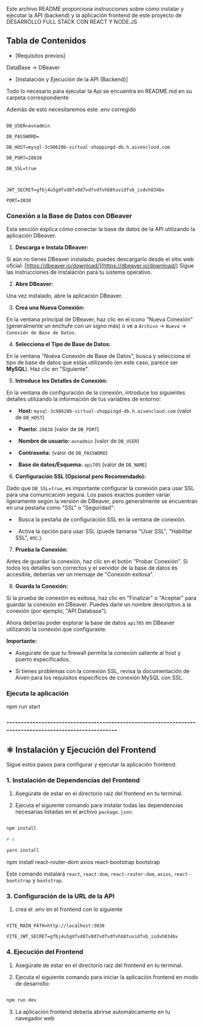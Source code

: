 Este archivo README proporciona instrucciones sobre cómo instalar y ejecutar la API (backend) y la aplicación frontend de este proyecto de DESARROLLO FULL STACK CON REACT Y NODE.JS

## Tabla de Contenidos

- [Requisitos previos]

DataBase -> DBeaver

- [Instalación y Ejecución de la API (Backend)]

Todo lo necesario para ejecutar la Api se encuentra en README.md en su carpeta correspondiente

Además de esto necesitaremos este .env corregido

```DB_NAME=api705

DB_USER=avnadmin

DB_PASSWORD=

DB_HOST=mysql-3c98620b-virtual-shoppingd-db.h.aivencloud.com

DB_PORT=28838

DB_SSL=true



JWT_SECRET=gfbj4u5gdfvd87v8d7vdfvdfvhb8tuvidfvb_isdvh834bv

PORT=3030

```

### Conexión a la Base de Datos con DBeaver

Esta sección explica cómo conectar la base de datos de la API utilizando la aplicación DBeaver.

1.  **Descarga e Instala DBeaver:**

Si aún no tienes DBeaver instalado, puedes descargarlo desde el sitio web oficial: [https://dbeaver.io/download/](https://dbeaver.io/download/) Sigue las instrucciones de instalación para tu sistema operativo.

2.  **Abre DBeaver:**

Una vez instalado, abre la aplicación DBeaver.

3.  **Crea una Nueva Conexión:**

En la ventana principal de DBeaver, haz clic en el icono "Nueva Conexión" (generalmente un enchufe con un signo más) o ve a `Archivo` -> `Nueva` -> `Conexión de Base de Datos`.

4.  **Selecciona el Tipo de Base de Datos:**

En la ventana "Nueva Conexión de Base de Datos", busca y selecciona el tipo de base de datos que estás utilizando (en este caso, parece ser **MySQL**). Haz clic en "Siguiente".

5.  **Introduce los Detalles de Conexión:**

En la ventana de configuración de la conexión, introduce los siguientes detalles utilizando la información de tus variables de entorno:

-   **Host:** `mysql-3c98620b-virtual-shoppingd-db.h.aivencloud.com` (valor de `DB_HOST`)

-   **Puerto:** `28838` (valor de `DB_PORT`)

-   **Nombre de usuario:** `avnadmin` (valor de `DB_USER`)

-   **Contraseña:**  (valor de `DB_PASSWORD`)

-   **Base de datos/Esquema:** `api705` (valor de `DB_NAME`)

6.  **Configuración SSL (Opcional pero Recomendado):**

Dado que `DB_SSL=true`, es importante configurar la conexión para usar SSL para una comunicación segura. Los pasos exactos pueden variar ligeramente según la versión de DBeaver, pero generalmente se encuentran en una pestaña como "SSL" o "Seguridad":

-   Busca la pestaña de configuración SSL en la ventana de conexión.

-   Activa la opción para usar SSL (puede llamarse "Usar SSL", "Habilitar SSL", etc.).

7.  **Prueba la Conexión:**

Antes de guardar la conexión, haz clic en el botón "Probar Conexión". Si todos los detalles son correctos y el servidor de la base de datos es accesible, deberías ver un mensaje de "Conexión exitosa".

8.  **Guarda la Conexión:**

Si la prueba de conexión es exitosa, haz clic en "Finalizar" o "Aceptar" para guardar la conexión en DBeaver. Puedes darle un nombre descriptivo a la conexión (por ejemplo, "API Database").

Ahora deberías poder explorar la base de datos `api705` en DBeaver utilizando la conexión que configuraste.

**Importante:**

- Asegúrate de que tu firewall permita la conexión saliente al host y puerto especificados.

- Si tienes problemas con la conexión SSL, revisa la documentación de Aiven para los requisitos específicos de conexión MySQL con SSL.

### Ejecuta la aplicación

npm run start

### -------------------------------------------------------------------------------------------------------

## ⚛️ Instalación y Ejecución del Frontend

Sigue estos pasos para configurar y ejecutar la aplicación frontend:

### 1. **Instalación de Dependencias del Frontend**

1.  Asegúrate de estar en el directorio raíz del frontend en tu terminal.

2.  Ejecuta el siguiente comando para instalar todas las dependencias necesarias listadas en el archivo `package.json`:

```bash

npm install

# o

yarn install

```

npm install react-router-dom axios react-bootstrap bootstrap

Este comando instalará `react`, `react-dom`, `react-router-dom`, `axios`, `react-bootstrap` y `bootstrap`.

### 3. **Configuración de la URL de la API**

1.  crea el .env en el frontend con lo siguiente

```

VITE_MAIN_PATH=http://localhost:3030

VITE_JWT_SECRET=gfbj4u5gdfvd87v8d7vdfvdfvhb8tuvidfvb_isdvh834bv

```

### 4. **Ejecución del Frontend**

1.  Asegúrate de estar en el directorio raíz del frontend en tu terminal.

2.  Ejecuta el siguiente comando para iniciar la aplicación frontend en modo de desarrollo:

```bash

npm run dev

```

3.  La aplicación frontend debería abrirse automáticamente en tu navegador web